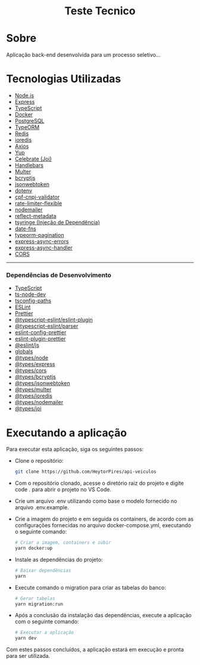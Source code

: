 <h1 align="center">Teste Tecnico</h1>

# Sobre

Aplicação back-end desenvolvida para um processo seletivo...

# Tecnologias Utilizadas

- [Node.js](https://nodejs.org/)
- [Express](https://expressjs.com/)
- [TypeScript](https://www.typescriptlang.org/)
- [Docker](https://www.docker.com/)
- [PostgreSQL](https://www.postgresql.org/)
- [TypeORM](https://typeorm.io/)
- [Redis](https://redis.io/)
- [ioredis](https://github.com/luin/ioredis)
- [Axios](https://axios-http.com/)
- [Yup](https://www.npmjs.com/package/yup)
- [Celebrate (Joi)](https://github.com/arb/celebrate)
- [Handlebars](https://handlebarsjs.com/)
- [Multer](https://www.npmjs.com/package/multer)
- [bcryptjs](https://www.npmjs.com/package/bcryptjs)
- [jsonwebtoken](https://www.npmjs.com/package/jsonwebtoken)
- [dotenv](https://www.npmjs.com/package/dotenv)
- [cpf-cnpj-validator](https://www.npmjs.com/package/cpf-cnpj-validator)
- [rate-limiter-flexible](https://www.npmjs.com/package/rate-limiter-flexible)
- [nodemailer](https://www.npmjs.com/package/nodemailer)
- [reflect-metadata](https://www.npmjs.com/package/reflect-metadata)
- [tsyringe (Injeção de Dependência)](https://github.com/microsoft/tsyringe)
- [date-fns](https://date-fns.org/)
- [typeorm-pagination](https://www.npmjs.com/package/typeorm-pagination)
- [express-async-errors](https://www.npmjs.com/package/express-async-errors)
- [express-async-handler](https://www.npmjs.com/package/express-async-handler)
- [CORS](https://www.npmjs.com/package/cors)

---

### Dependências de Desenvolvimento

- [TypeScript](https://www.typescriptlang.org/)
- [ts-node-dev](https://www.npmjs.com/package/ts-node-dev)
- [tsconfig-paths](https://www.npmjs.com/package/tsconfig-paths)
- [ESLint](https://eslint.org/)
- [Prettier](https://prettier.io/)
- [@typescript-eslint/eslint-plugin](https://www.npmjs.com/package/@typescript-eslint/eslint-plugin)
- [@typescript-eslint/parser](https://www.npmjs.com/package/@typescript-eslint/parser)
- [eslint-config-prettier](https://www.npmjs.com/package/eslint-config-prettier)
- [eslint-plugin-prettier](https://www.npmjs.com/package/eslint-plugin-prettier)
- [@eslint/js](https://www.npmjs.com/package/@eslint/js)
- [globals](https://www.npmjs.com/package/globals)
- [@types/node](https://www.npmjs.com/package/@types/node)
- [@types/express](https://www.npmjs.com/package/@types/express)
- [@types/cors](https://www.npmjs.com/package/@types/cors)
- [@types/bcryptjs](https://www.npmjs.com/package/@types/bcryptjs)
- [@types/jsonwebtoken](https://www.npmjs.com/package/@types/jsonwebtoken)
- [@types/multer](https://www.npmjs.com/package/@types/multer)
- [@types/ioredis](https://www.npmjs.com/package/@types/ioredis)
- [@types/nodemailer](https://www.npmjs.com/package/@types/nodemailer)
- [@types/joi](https://www.npmjs.com/package/@types/joi)

# Executando a aplicação

Para executar esta aplicação, siga os seguintes passos:

- Clone o repositório:

  ```bash
  git clone https://github.com/HeytorPires/api-veiculos

  ```

- Com o repositório clonado, acesse o diretório raiz do projeto e digite code . para abrir o projeto no VS Code.

- Crie um arquivo .env utilizando como base o modelo fornecido no arquivo .env.example.

- Crie a imagem do projeto e em seguida os containers, de acordo com as configurações fornecidas no arquivo docker-compose.yml, executando o seguinte comando:

  ```bash
  # Criar a imagem, containers e subir
  yarn docker:up
  ```

- Instale as dependências do projeto:

  ```bash
  # Baixar dependências
  yarn

  ```

- Execute comando o migration para criar as tabelas do banco:

  ```bash
  # Gerar tabelas
  yarn migration:run
  ```

- Após a conclusão da instalação das dependências, execute a aplicação com o seguinte comando:

  ```bash
  # Executar a aplicação
  yarn dev
  ```

Com estes passos concluídos, a aplicação estará em execução e pronta para ser utilizada.
